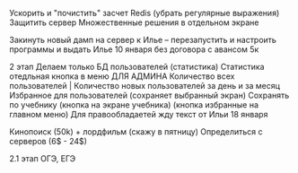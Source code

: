 Ускорить и "почистить" засчет Redis (убрать регулярные выражения)
Защитить сервер
Множественные решения в отдельном экране

Закинуть новый дамп на сервер к Илье – перезапустить и настроить программы и выдать Илье
10 января
без договора с авансом 5к

2 этап
Делаем только БД пользователей (статистика) Статистика отедльная кнопка в меню ДЛЯ АДМИНА
Количество всех пользователей | Количество новых пользователей за день и за месяц
Избранное для пользователей (сохраняет выбранный экран) Сохранять по учебнику (кнопка на экране учебника) (кнопка избранные на главном меню)
Для правообладаетей жду текст от Ильи
18 января

Кинопоиск (50k) + лордфильм (скажу в пятницу)
Определиться с серверов (6\$ - 24\$)

2.1 этап
ОГЭ, ЕГЭ